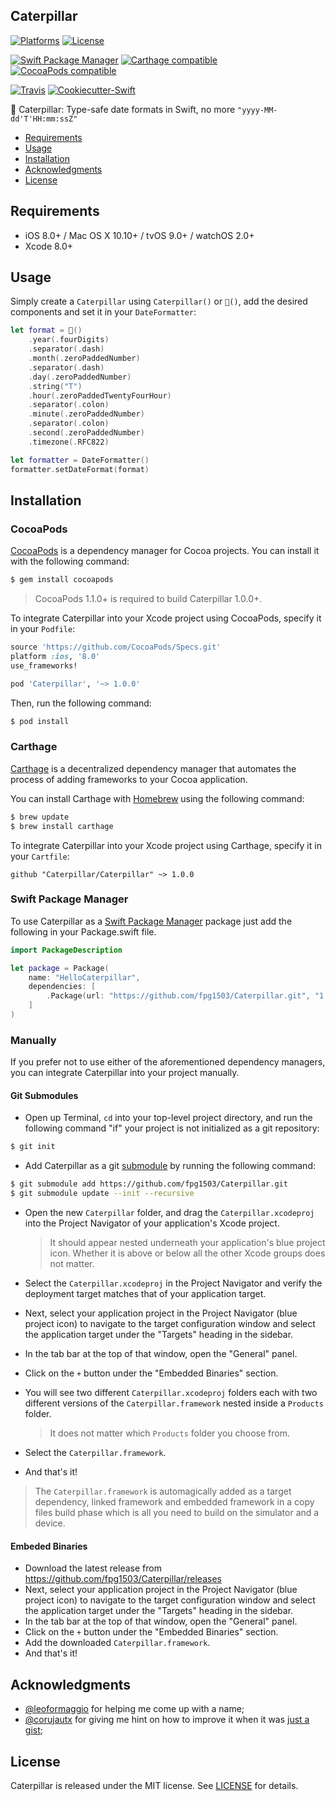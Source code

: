 ## Caterpillar

[![Platforms](https://img.shields.io/cocoapods/p/Caterpillar.svg)](https://cocoapods.org/pods/Caterpillar)
[![License](https://img.shields.io/cocoapods/l/Caterpillar.svg)](https://raw.githubusercontent.com/fpg1503/Caterpillar/master/LICENSE)

[![Swift Package Manager](https://img.shields.io/badge/Swift%20Package%20Manager-compatible-brightgreen.svg)](https://github.com/apple/swift-package-manager)
[![Carthage compatible](https://img.shields.io/badge/Carthage-compatible-4BC51D.svg?style=flat)](https://github.com/Carthage/Carthage)
[![CocoaPods compatible](https://img.shields.io/cocoapods/v/Caterpillar.svg)](https://cocoapods.org/pods/Caterpillar)

[![Travis](https://img.shields.io/travis/fpg1503/Caterpillar/master.svg)](https://travis-ci.org/fpg1503/Caterpillar/branches)
[![Cookiecutter-Swift](https://img.shields.io/badge/cookiecutter--swift-framework-red.svg)](http://github.com/cookiecutter-swift/Framework)

🐛 Caterpillar: Type-safe date formats in Swift, no more `"yyyy-MM-dd'T'HH:mm:ssZ"`

- [Requirements](#requirements)
- [Usage](#usage)
- [Installation](#installation)
- [Acknowledgments](acknowledgments)
- [License](#license)

## Requirements

- iOS 8.0+ / Mac OS X 10.10+ / tvOS 9.0+ / watchOS 2.0+
- Xcode 8.0+

## Usage

Simply create a `Caterpillar` using `Caterpillar()` or `🐛()`, add the desired components and set it in your `DateFormatter`:

```swift
let format = 🐛()
    .year(.fourDigits)
    .separator(.dash)
    .month(.zeroPaddedNumber)
    .separator(.dash)
    .day(.zeroPaddedNumber)
    .string("T")
    .hour(.zeroPaddedTwentyFourHour)
    .separator(.colon)
    .minute(.zeroPaddedNumber)
    .separator(.colon)
    .second(.zeroPaddedNumber)
    .timezone(.RFC822)

let formatter = DateFormatter()
formatter.setDateFormat(format)
```

## Installation

### CocoaPods

[CocoaPods](http://cocoapods.org) is a dependency manager for Cocoa projects. You can install it with the following command:

```bash
$ gem install cocoapods
```

> CocoaPods 1.1.0+ is required to build Caterpillar 1.0.0+.

To integrate Caterpillar into your Xcode project using CocoaPods, specify it in your `Podfile`:

```ruby
source 'https://github.com/CocoaPods/Specs.git'
platform :ios, '8.0'
use_frameworks!

pod 'Caterpillar', '~> 1.0.0'
```

Then, run the following command:

```bash
$ pod install
```

### Carthage

[Carthage](https://github.com/Carthage/Carthage) is a decentralized dependency manager that automates the process of adding frameworks to your Cocoa application.

You can install Carthage with [Homebrew](http://brew.sh/) using the following command:

```bash
$ brew update
$ brew install carthage
```

To integrate Caterpillar into your Xcode project using Carthage, specify it in your `Cartfile`:

```ogdl
github "Caterpillar/Caterpillar" ~> 1.0.0
```
### Swift Package Manager

To use Caterpillar as a [Swift Package Manager](https://swift.org/package-manager/) package just add the following in your Package.swift file.

``` swift
import PackageDescription

let package = Package(
    name: "HelloCaterpillar",
    dependencies: [
        .Package(url: "https://github.com/fpg1503/Caterpillar.git", "1.0.0")
    ]
)
```

### Manually

If you prefer not to use either of the aforementioned dependency managers, you can integrate Caterpillar into your project manually.

#### Git Submodules

- Open up Terminal, `cd` into your top-level project directory, and run the following command "if" your project is not initialized as a git repository:

```bash
$ git init
```

- Add Caterpillar as a git [submodule](http://git-scm.com/docs/git-submodule) by running the following command:

```bash
$ git submodule add https://github.com/fpg1503/Caterpillar.git
$ git submodule update --init --recursive
```

- Open the new `Caterpillar` folder, and drag the `Caterpillar.xcodeproj` into the Project Navigator of your application's Xcode project.

    > It should appear nested underneath your application's blue project icon. Whether it is above or below all the other Xcode groups does not matter.

- Select the `Caterpillar.xcodeproj` in the Project Navigator and verify the deployment target matches that of your application target.
- Next, select your application project in the Project Navigator (blue project icon) to navigate to the target configuration window and select the application target under the "Targets" heading in the sidebar.
- In the tab bar at the top of that window, open the "General" panel.
- Click on the `+` button under the "Embedded Binaries" section.
- You will see two different `Caterpillar.xcodeproj` folders each with two different versions of the `Caterpillar.framework` nested inside a `Products` folder.

    > It does not matter which `Products` folder you choose from.

- Select the `Caterpillar.framework`.

- And that's it!

> The `Caterpillar.framework` is automagically added as a target dependency, linked framework and embedded framework in a copy files build phase which is all you need to build on the simulator and a device.

#### Embeded Binaries

- Download the latest release from https://github.com/fpg1503/Caterpillar/releases
- Next, select your application project in the Project Navigator (blue project icon) to navigate to the target configuration window and select the application target under the "Targets" heading in the sidebar.
- In the tab bar at the top of that window, open the "General" panel.
- Click on the `+` button under the "Embedded Binaries" section.
- Add the downloaded `Caterpillar.framework`.
- And that's it!

## Acknowledgments

- [@leoformaggio](https://github.com/leoformaggio) for helping me come up with a name;
- [@corujautx](https://github.com/corujautx) for giving me hint on how to improve it when it was [just a gist](https://gist.github.com/fpg1503/f583ccfd8ac863b71c621843f5ca31b1);


## License

Caterpillar is released under the MIT license. See [LICENSE](https://github.com/fpg1503/Caterpillar/blob/master/LICENSE) for details.
